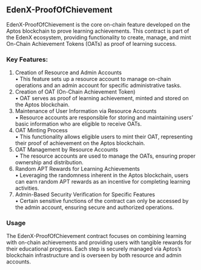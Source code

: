 ## EdenX-ProofOfChievement

EdenX-ProofOfChievement is the core on-chain feature developed on the Aptos blockchain to prove learning achievements. This contract is part of the EdenX ecosystem, providing functionality to create, manage, and mint On-Chain Achievement Tokens (OATs) as proof of learning success.

### Key Features:
1.	Creation of Resource and Admin Accounts  
	•	This feature sets up a resource account to manage on-chain operations and an admin account for specific administrative tasks.
2.  Creation of OAT (On-Chain Achievement Token)  
	•	OAT serves as proof of learning achievement, minted and stored on the Aptos blockchain.
3.	Maintenance of User Information via Resource Accounts  
    •	Resource accounts are responsible for storing and maintaining users’ basic information who are eligible to receive OATs.
4.	OAT Minting Process  
    •	This functionality allows eligible users to mint their OAT, representing their proof of achievement on the Aptos blockchain.
5.	OAT Management by Resource Accounts  
    •	The resource accounts are used to manage the OATs, ensuring proper ownership and distribution.
6.	Random APT Rewards for Learning Achievements  
    •	Leveraging the randomness inherent in the Aptos blockchain, users can earn random APT rewards as an incentive for completing learning activities.
7.	Admin-Based Security Verification for Specific Features  
    •	Certain sensitive functions of the contract can only be accessed by the admin account, ensuring secure and authorized operations.

### Usage

The EdenX-ProofOfChievement contract focuses on combining learning with on-chain achievements and providing users with tangible rewards for their educational progress. Each step is securely managed via Aptos’s blockchain infrastructure and is overseen by both resource and admin accounts.